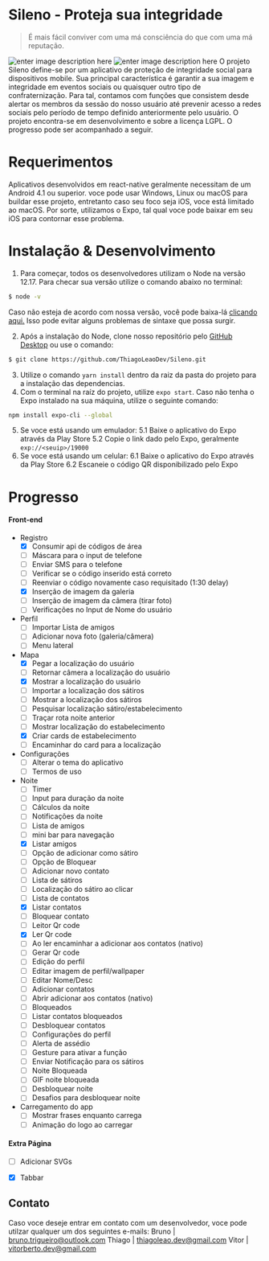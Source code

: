 # Sileno - Proteja sua integridade
> É mais fácil conviver com uma má consciência do que com uma má reputação.​

![enter image description here](https://img.shields.io/github/stars/ThiagoLeaoDev/Sileno)  ![enter image description here](https://img.shields.io/github/issues/ThiagoLeaoDev/Sileno?style=flat-square)
O projeto Sileno define-se por um aplicativo de proteção de integridade social para dispositivos mobile. Sua principal característica é garantir a sua imagem e integridade em eventos sociais ou quaisquer outro tipo de confraternização. 
Para tal, contamos com funções que consistem desde alertar os membros da sessão do nosso usuário até prevenir acesso a redes sociais pelo período de tempo definido anteriormente pelo usuário.
O projeto encontra-se em desenvolvimento e sobre a licença LGPL. O progresso pode ser acompanhado a seguir.
# Requerimentos
Aplicativos desenvolvidos em react-native geralmente necessitam de um Android 4.1 ou superior. voce pode usar Windows, Linux ou macOS para buildar esse projeto, entretanto caso seu foco seja iOS, voce está limitado ao macOS. Por sorte, utilizamos o Expo, tal qual voce pode baixar em seu iOS para contornar esse problema.
# Instalação & Desenvolvimento
1. Para começar, todos os desenvolvedores utilizam o Node na versão 12.17. Para checar sua versão utilize o comando abaixo no terminal:
```bash
$ node -v
```
Caso não esteja de acordo com nossa versão, você pode baixa-lá [clicando aqui.](https://nodejs.org/download/release/v12.17.0/) Isso pode evitar alguns problemas de sintaxe que possa surgir.

2. Após a instalação do Node, clone nosso repositório pelo [GitHub Desktop](https://desktop.github.com/) ou use o comando: 
```bash
$ git clone https://github.com/ThiagoLeaoDev/Sileno.git
```
3. Utilize o comando `yarn install` dentro da raiz da pasta do projeto para a instalação das dependencias.
4. Com o terminal na raíz do projeto, utilize `expo start`. Caso não tenha o Expo instalado na sua máquina, utilize o seguinte comando:
```bash
npm install expo-cli --global
```
5. Se voce está usando um emulador:
5.1 Baixe o aplicativo do Expo através da Play Store
5.2 Copie o link dado pelo Expo, geralmente `exp://<seuip>/19000`
6. Se voce está usando um celular:
6.1 Baixe o aplicativo do Expo através da Play Store
6.2 Escaneie o código QR disponibilizado pelo Expo


# Progresso

#### Front-end
- Registro
    - [x]  Consumir api de códigos de área
    - [ ]  Máscara para o input de telefone
    - [ ]  Enviar SMS para o telefone
    - [ ]  Verificar se o código inserido está correto
    - [ ]  Reenviar o código novamente caso requisitado (1:30 delay)
    - [x]  Inserção de imagem da galeria
    - [ ]  Inserção de imagem da câmera (tirar foto)
    - [ ]  Verificações no Input de Nome do usuário
-  Perfil
    - [ ]  Importar Lista de amigos
    - [ ]  Adicionar nova foto (galeria/câmera)
    - [ ]  Menu lateral
- Mapa
    - [x]  Pegar a localização do usuário
    - [ ]  Retornar câmera a localização do usuário
    - [x]  Mostrar a localização do usuário
    - [ ]  Importar a localização dos sátiros
    - [ ]  Mostrar a localização dos sátiros
    - [ ]  Pesquisar localização sátiro/estabelecimento
    - [ ]  Traçar rota noite anterior
    - [ ]  Mostrar localização do estabelecimento
    - [x]  Criar cards de estabelecimento
    - [ ]  Encaminhar do card para a localização
- Configurações
    - [ ]  Alterar o tema do aplicativo
    - [ ]  Termos de uso
- Noite
    - [ ]  Timer
    - [ ]  Input para duração da noite
    - [ ]  Cálculos da noite
    - [ ]  Notificações da noite
	- [ ]  Lista de amigos
    - [ ]  mini bar para navegação
    - [x]  Listar amigos
    - [ ]  Opção de adicionar como sátiro
    - [ ]  Opção de Bloquear
    - [ ]  Adicionar novo contato
	- [ ]  Lista de sátiros
    - [ ]  Localização do sátiro ao clicar
	- [ ]  Lista de contatos
    - [x]  Listar contatos
    - [ ]  Bloquear contato
	- [ ]  Leitor Qr code
    - [x]  Ler Qr code
    - [ ]  Ao ler encaminhar a adicionar aos contatos (nativo)
    - [ ]  Gerar Qr code
	- [ ]  Edição do perfil
    - [ ]  Editar imagem de perfil/wallpaper
    - [ ]  Editar Nome/Desc
	- [ ]  Adicionar contatos
    - [ ]  Abrir adicionar aos contatos (nativo)
	- [ ]  Bloqueados
    - [ ]  Listar contatos bloqueados
    - [ ]  Desbloquear contatos
	- [ ]  Configurações do perfil
	- [ ]  Alerta de assédio
    - [ ]  Gesture para ativar a função
    - [ ]  Enviar Notificação para os sátiros
	- [ ]  Noite Bloqueada
    - [ ]  GIF noite bloqueada
	- [ ]  Desbloquear noite
    - [ ]  Desafios para desbloquear noite
- Carregamento do app
    - [ ]  Mostrar frases enquanto carrega
    - [ ]  Animação do logo ao carregar

#### Extra Página
- [ ]  Adicionar SVGs
- [x]  Tabbar



## Contato
Caso voce deseje entrar em contato com um desenvolvedor, voce pode utilzar qualquer um dos seguintes e-mails:
Bruno | bruno.trigueiro@outlook.com
Thiago | thiagoleao.dev@gmail.com
Vitor | vitorberto.dev@gmail.com

